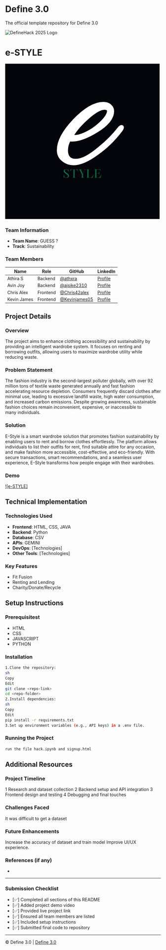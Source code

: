 
# Define 3.0
The official template repository for Define 3.0

![DefineHack 2025 Logo](https://github.com/user-attachments/assets/8173bc16-418e-4912-b500-c6427e4ba4b6)



# e-STYLE
![](https://github.com/ajsike2310/GUESS/blob/main/e.png)

### Team Information
- **Team Name**: GUESS ?
- **Track**: Sustainability

### Team Members
| Name | Role | GitHub | LinkedIn |
|------|------|--------|----------|
| Athira S | Backend | [@athxra](https://github.com/athxra) | [Profile](https://linkedin.com/in/athira-s-541957290) |
| Avin Joy | Backend | [@ajsike2310](https://github.com/ajsike2310) | [Profile](https://linkedin.com/in/avin-joy-230237260) |
| Chris  Alex| Frontend | [@Chris42alex](https://github.com/Chris42alex) | [Profile](https://linkedin.com/in/chris-alex-a85a75290) |
| Kevin James| Frontend| [@Kevinjames05](https://github.com/Kevinjames005) | [Profile](https://linkedin.com/in//kevin-james-8b0546318) |

## Project Details

### Overview
The project aims to enhance clothing accessibility and sustainability by providing an intelligent wardrobe system. It focuses on renting and borrowing outfits, allowing users to maximize wardrobe utility while reducing waste.

### Problem Statement
The fashion industry is the second-largest polluter globally, with over 92 million tons of textile waste generated annually and fast fashion accelerating resource depletion. Consumers frequently discard clothes after minimal use, leading to excessive landfill waste, high water consumption, and increased carbon emissions. Despite growing awareness, sustainable fashion choices remain inconvenient, expensive, or inaccessible to many individuals.

### Solution
E-Style is a smart wardrobe solution that promotes fashion sustainability by enabling users to rent and borrow clothes effortlessly. The platform allows individuals to list their outfits for rent, find suitable attire for any occasion, and make fashion more accessible, cost-effective, and eco-friendly. With secure transactions, smart recommendations, and a seamless user experience, E-Style transforms how people engage with their wardrobes.

### Demo
[![e-STYLE]](https://youtu.be/d4tX5OXCeLc?si=HsFSyyIr9ReAOSsF)



## Technical Implementation

### Technologies Used
- **Frontend**: HTML, CSS, JAVA
- **Backend**: Python
- **Database**: CSV
- **APIs**: GEMINI
- **DevOps**: [Technologies]
- **Other Tools**: [Technologies]

### Key Features
- Fit Fusion
- Renting and Lending
- Charity/Donate/Recycle

## Setup Instructions

### Prerequisitest
- HTML
- CSS
- JAVASCRIPT
- PYTHON

### Installation 
```bash
1.Clone the repository:
sh
Copy
Edit
git clone <repo-link>
cd <repo-folder>
2.Install dependencies:
sh
Copy
Edit
pip install -r requirements.txt
3.Set up environment variables (e.g., API keys) in a .env file.
```

### Running the Project
```bash
run the file hack.ipynb and signup.html
```

## Additional Resources

### Project Timeline
1 Research and dataset collection
2 Backend setup and API integration
3 Frontend design and testing
4 Debugging and final touches

### Challenges Faced
It was difficult to get a dataset

### Future Enhancements
 Increase the accuracy of dataset and train model
 Improve UI/UX experience.

### References (if any)
-

---

### Submission Checklist
- [✅] Completed all sections of this README
- [✅]  Added project demo video
- [✅]   Provided live project link
- [✅]  Ensured all team members are listed
- [✅]  Included setup instructions
- [✅]  Submitted final code to repository

---

© Define 3.0 | [Define 3.0](https://www.define3.xyz/)
